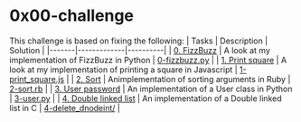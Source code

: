 # 0x00-challenge
This challenge is based on fixing the following:
| Tasks | Description | Solution |
|-------|-------------|----------|
| [0. FizzBuzz](https://github.com/alx-tools/0x00-Fix_My_Code_Challenge/blob/master/0-fizzbuzz.py) | A look at my implementation of FizzBuzz in Python | [0-fizzbuzz.py](0-fizzbuzz.py) |
| [1. Print square](https://intranet.alxswe.com/rltoken/7K-aujpECVMnw2Q2evKTKw) | A look at my implementation of printing a square in Javascript | [1-print_square.js](1-print_square.js) |
| [2. Sort](https://intranet.alxswe.com/rltoken/VWmJWDMM4TMm4hX19lkbVw) | Animplementation of sorting arguments in Ruby | [2-sort.rb](2-sort.rb) |
| [3. User password](https://github.com/alx-tools/0x00-Fix_My_Code_Challenge/blob/master/3-user.py) | An implementation of a User class in Python | [3-user.py](3-user.py) |
| [4. Double linked list](https://intranet.alxswe.com/rltoken/x1hyDpdIwxbkpR_4E9PpOQ) | An implementation of a Double linked list in C | [4-delete_dnodeint/](4-delete_dnodeint/) |
